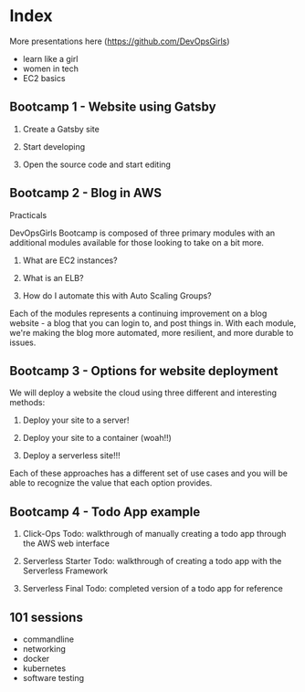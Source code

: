 # Index

More presentations here (https://github.com/DevOpsGirls)

- learn like a girl
- women in tech
- EC2 basics

## Bootcamp 1 - Website using Gatsby

1. Create a Gatsby site

1. Start developing

1. Open the source code and start editing

## Bootcamp 2 - Blog in AWS

Practicals

DevOpsGirls Bootcamp is composed of three primary modules with an additional modules available for those looking to take on a bit more.

1. What are EC2 instances?

1. What is an ELB?

1. How do I automate this with Auto Scaling Groups?

Each of the modules represents a continuing improvement on a blog website - a blog that you can login to, and post things in. With each module, we're making the blog more automated, more resilient, and more durable to issues.

## Bootcamp 3 - Options for website deployment 

We will deploy a website the cloud using three different and interesting methods:

1.  Deploy your site to a server!

1.  Deploy your site to a container (woah!!)

1.  Deploy a serverless site!!!

Each of these approaches has a different set of use cases and you will be able to recognize the value that each option provides.

## Bootcamp 4 - Todo App example

1.  Click-Ops Todo: walkthrough of manually creating a todo app through the AWS web interface

1.  Serverless Starter Todo: walkthrough of creating a todo app with the Serverless Framework

1.  Serverless Final Todo: completed version of a todo app for reference

## 101 sessions

- commandline
- networking
- docker
- kubernetes
- software testing
